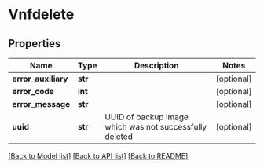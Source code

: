# Vnfdelete

## Properties
Name | Type | Description | Notes
------------ | ------------- | ------------- | -------------
**error_auxiliary** | **str** |  | [optional] 
**error_code** | **int** |  | [optional] 
**error_message** | **str** |  | [optional] 
**uuid** | **str** | UUID of backup image which was not successfully deleted | [optional] 

[[Back to Model list]](../README.md#documentation-for-models) [[Back to API list]](../README.md#documentation-for-api-endpoints) [[Back to README]](../README.md)


